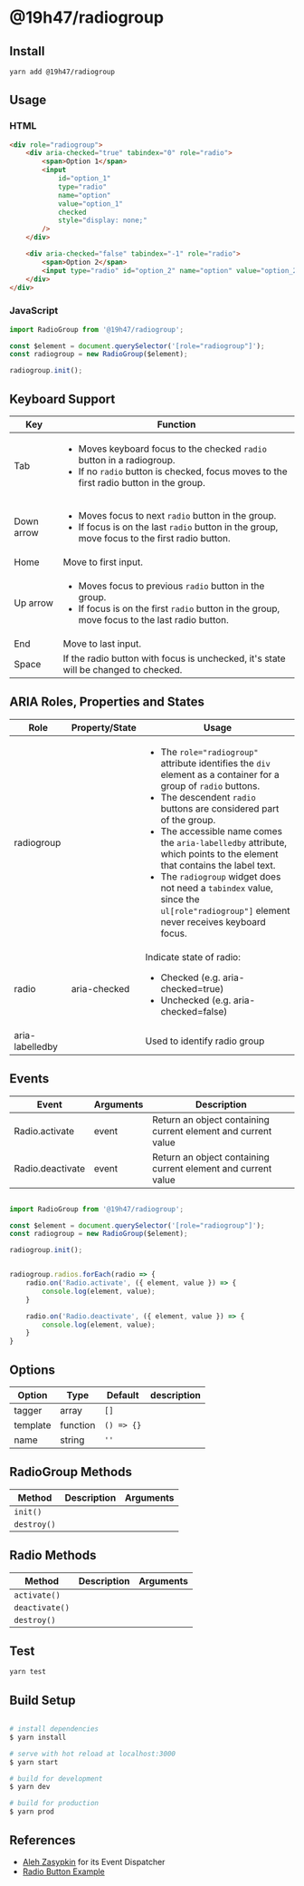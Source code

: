 # @19h47/radiogroup

## Install

```bash
yarn add @19h47/radiogroup
```

## Usage

### HTML

```html
<div role="radiogroup">
	<div aria-checked="true" tabindex="0" role="radio">
		<span>Option 1</span>
		<input
			id="option_1"
			type="radio"
			name="option"
			value="option_1"
			checked
			style="display: none;"
		/>
	</div>

	<div aria-checked="false" tabindex="-1" role="radio">
		<span>Option 2</span>
		<input type="radio" id="option_2" name="option" value="option_2" style="display: none;" />
	</div>
</div>
```

### JavaScript

```javascript
import RadioGroup from '@19h47/radiogroup';

const $element = document.querySelector('[role="radiogroup"]');
const radiogroup = new RadioGroup($element);

radiogroup.init();
```

## Keyboard Support

| Key        | Function                                                                                                                                                                           |
| ---------- | ---------------------------------------------------------------------------------------------------------------------------------------------------------------------------------- |
| Tab        | <ul><li>Moves keyboard focus to the checked `radio` button in a radiogroup.</li><li>If no `radio` button is checked, focus moves to the first radio button in the group.</li></ul> |
| Down arrow | <ul><li>Moves focus to next `radio` button in the group.</li><li>If focus is on the last `radio` button in the group, move focus to the first radio button.</li></ul>              |
| Home       | Move to first input.                                                                                                                                                               |
| Up arrow   | <ul><li>Moves focus to previous `radio` button in the group.</li><li>If focus is on the first `radio` button in the group, move focus to the last radio button.</li></ul>          |
| End        | Move to last input.                                                                                                                                                                |
| Space      | If the radio button with focus is unchecked, it's state will be changed to checked.                                                                                                |

## ARIA Roles, Properties and States

| Role            | Property/State | Usage                                                                                                                                                                                                                                                                                                                                                                                                                                                                           |
| --------------- | -------------- | ------------------------------------------------------------------------------------------------------------------------------------------------------------------------------------------------------------------------------------------------------------------------------------------------------------------------------------------------------------------------------------------------------------------------------------------------------------------------------- |
| radiogroup      |                | <ul><li>The `role="radiogroup"` attribute identifies the `div` element as a container for a group of `radio` buttons.</li><li>The descendent `radio` buttons are considered part of the group.</li><li>The accessible name comes the `aria-labelledby` attribute, which points to the element that contains the label text.</li><li>The `radiogroup` widget does not need a `tabindex` value, since the `ul[role"radiogroup"]` element never receives keyboard focus.</li></ul> |
| radio           | aria-checked   | Indicate state of radio:<br><ul><li>Checked (e.g. aria-checked=true)</li><li>Unchecked (e.g. aria-checked=false)</li></ul>                                                                                                                                                                                                                                                                                                                                                      |
| aria-labelledby |                | Used to identify radio group                                                                                                                                                                                                                                                                                                                                                                                                                                                    |

## Events

| Event            | Arguments | Description                                                   |
| ---------------- | --------- | ------------------------------------------------------------- |
| Radio.activate   | event     | Return an object containing current element and current value |
| Radio.deactivate | event     | Return an object containing current element and current value |

```javascript

import RadioGroup from '@19h47/radiogroup';

const $element = document.querySelector('[role="radiogroup"]');
const radiogroup = new RadioGroup($element);

radiogroup.init();


radiogroup.radios.forEach(radio => {
	radio.on('Radio.activate', ({ element, value }) => {
		console.log(element, value);
	}

	radio.on('Radio.deactivate', ({ element, value }) => {
		console.log(element, value);
	}
}

```

## Options

| Option   | Type     | Default    | description |
| -------- | -------- | ---------- | ----------- |
| tagger   | array    | `[]`       |             |
| template | function | `() => {}` |             |
| name     | string   | `''`       |             |

## RadioGroup Methods

| Method      | Description | Arguments |
| ----------- | ----------- | --------- |
| `init()`    |             |           |
| `destroy()` |             |           |

## Radio Methods

| Method         | Description | Arguments |
| -------------- | ----------- | --------- |
| `activate()`   |             |           |
| `deactivate()` |             |           |
| `destroy()`    |             |           |

## Test

```bash
yarn test
```

## Build Setup

```bash

# install dependencies
$ yarn install

# serve with hot reload at localhost:3000
$ yarn start

# build for development
$ yarn dev

# build for production
$ yarn prod

```

## References

-   [Aleh Zasypkin](https://github.com/azasypkin/event-dispatcher) for its Event Dispatcher
-   [Radio Button Example](https://www.w3.org/TR/2017/WD-wai-aria-practices-1.1-20170628/examples/radio/radio-1/radio-1.html)
